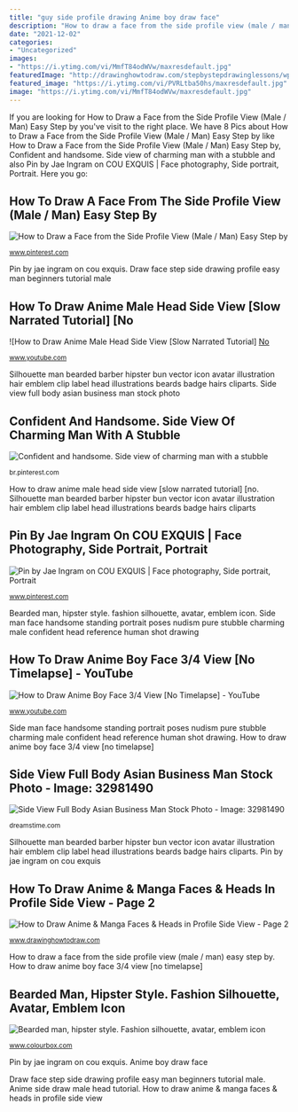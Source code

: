 ```yaml
---
title: "guy side profile drawing Anime boy draw face"
description: "How to draw a face from the side profile view (male / man) easy step by"
date: "2021-12-02"
categories:
- "Uncategorized"
images:
- "https://i.ytimg.com/vi/MmfT84odWVw/maxresdefault.jpg"
featuredImage: "http://drawinghowtodraw.com/stepbystepdrawinglessons/wp-content/uploads/2010/01/07-profile-faces1.png"
featured_image: "https://i.ytimg.com/vi/PVRLtba50hs/maxresdefault.jpg"
image: "https://i.ytimg.com/vi/MmfT84odWVw/maxresdefault.jpg"
---
```


If you are looking for How to Draw a Face from the Side Profile View (Male / Man) Easy Step by you've visit to the right place. We have 8 Pics about How to Draw a Face from the Side Profile View (Male / Man) Easy Step by like How to Draw a Face from the Side Profile View (Male / Man) Easy Step by, Confident and handsome. Side view of charming man with a stubble and also Pin by Jae Ingram on COU EXQUIS | Face photography, Side portrait, Portrait. Here you go:

## How To Draw A Face From The Side Profile View (Male / Man) Easy Step By

![How to Draw a Face from the Side Profile View (Male / Man) Easy Step by](https://i.pinimg.com/736x/0a/4d/46/0a4d464bf5a55d03d4e6e194eca5683a.jpg "Confident and handsome. side view of charming man with a stubble")

<small>www.pinterest.com</small>

Pin by jae ingram on cou exquis. Draw face step side drawing profile easy man beginners tutorial male

## How To Draw Anime Male Head Side View [Slow Narrated Tutorial] [No

![How to Draw Anime Male Head Side View [Slow Narrated Tutorial] [No](https://i.ytimg.com/vi/MmfT84odWVw/maxresdefault.jpg "Silhouette man bearded barber hipster bun vector icon avatar illustration hair emblem clip label head illustrations beards badge hairs cliparts")

<small>www.youtube.com</small>

Silhouette man bearded barber hipster bun vector icon avatar illustration hair emblem clip label head illustrations beards badge hairs cliparts. Side view full body asian business man stock photo

## Confident And Handsome. Side View Of Charming Man With A Stubble

![Confident and handsome. Side view of charming man with a stubble](https://i.pinimg.com/736x/b7/53/c7/b753c724e4d1a8392eefaf84ba9d44e3.jpg "Side man face handsome standing portrait poses nudism pure stubble charming male confident head reference human shot drawing")

<small>br.pinterest.com</small>

How to draw anime male head side view [slow narrated tutorial] [no. Silhouette man bearded barber hipster bun vector icon avatar illustration hair emblem clip label head illustrations beards badge hairs cliparts

## Pin By Jae Ingram On COU EXQUIS | Face Photography, Side Portrait, Portrait

![Pin by Jae Ingram on COU EXQUIS | Face photography, Side portrait, Portrait](https://i.pinimg.com/736x/03/ef/cd/03efcd69a5815fdd99d54c953782ec8c.jpg "Side man face handsome standing portrait poses nudism pure stubble charming male confident head reference human shot drawing")

<small>www.pinterest.com</small>

Bearded man, hipster style. fashion silhouette, avatar, emblem icon. Side man face handsome standing portrait poses nudism pure stubble charming male confident head reference human shot drawing

## How To Draw Anime Boy Face 3/4 View [No Timelapse] - YouTube

![How to Draw Anime Boy Face 3/4 View [No Timelapse] - YouTube](https://i.ytimg.com/vi/PVRLtba50hs/maxresdefault.jpg "How to draw anime male head side view [slow narrated tutorial] [no")

<small>www.youtube.com</small>

Side man face handsome standing portrait poses nudism pure stubble charming male confident head reference human shot drawing. How to draw anime boy face 3/4 view [no timelapse]

## Side View Full Body Asian Business Man Stock Photo - Image: 32981490

![Side View Full Body Asian Business Man Stock Photo - Image: 32981490](https://thumbs.dreamstime.com/b/side-view-full-body-asian-business-man-formal-suit-standing-isolated-white-background-32981490.jpg "How to draw anime male head side view [slow narrated tutorial] [no")

<small>dreamstime.com</small>

Silhouette man bearded barber hipster bun vector icon avatar illustration hair emblem clip label head illustrations beards badge hairs cliparts. Pin by jae ingram on cou exquis

## How To Draw Anime &amp; Manga Faces &amp; Heads In Profile Side View - Page 2

![How to Draw Anime &amp; Manga Faces &amp; Heads in Profile Side View - Page 2](http://drawinghowtodraw.com/stepbystepdrawinglessons/wp-content/uploads/2010/01/07-profile-faces1.png "Bearded man, hipster style. fashion silhouette, avatar, emblem icon")

<small>www.drawinghowtodraw.com</small>

How to draw a face from the side profile view (male / man) easy step by. How to draw anime boy face 3/4 view [no timelapse]

## Bearded Man, Hipster Style. Fashion Silhouette, Avatar, Emblem Icon

![Bearded man, hipster style. Fashion silhouette, avatar, emblem icon](https://d2gg9evh47fn9z.cloudfront.net/800px_COLOURBOX26807234.jpg "Anime boy draw face")

<small>www.colourbox.com</small>

Pin by jae ingram on cou exquis. Anime boy draw face

Draw face step side drawing profile easy man beginners tutorial male. Anime side draw male head tutorial. How to draw anime &amp; manga faces &amp; heads in profile side view
